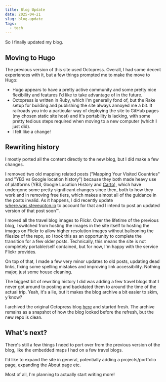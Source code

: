 ```yaml
---
title: Blog Update
date: 2025-04-21
slug: blog-update
Tags:
  - tech
---
```


So I finally updated my blog.

<!--more-->

## Moving to Hugo

The previous version of this site used Octopress. Overall, I had some decent experiences with it, but a few things prompted me to make the move to Hugo:

* Hugo appears to have a pretty active community and some pretty nice flexibility and features I'd like to take advantage of in the future.
* Octopress is written in Ruby, which I'm generally fond of, but the Rake setup for building and publishing the site always annoyed me a bit. It railroads you into a particular way of deploying the site to GitHub pages (my chosen static site host) and it's portability is lacking, with some pretty tedious steps required when moving to a new computer (which I just did).
* I felt like a change!

## Rewriting history

I mostly ported all the content directly to the new blog, but I did make a few changes.

I removed two old mapping related posts ("Mapping Your Visited Countries" and "YB3 vs Google location history") because they both made heavy use of platforms (YB3, Google Location History and [Carto](https://carto.com/)), which have undergone some pretty significant changes since then, both to how they work and in removing free tiers, which makes almost all of the guidance in the posts invalid. As it happens, I did recently update [where.was.steveupton.io](https://where.was.steveupton.io/) to account for that and I intend to post an updated version of that post soon™.

I moved all the travel blog images to Flickr. Over the lifetime of the previous blog, I switched from hosting the images in the site itself to hosting the images on Flickr to allow higher resolution images without ballooning the filesize of the repo, so I took this as an opportunity to complete the transition for a few older posts. Technically, this means the site is not completely portable/self contained, but for now, I'm happy with the service Flickr provides. 

On top of that, I made a few very minor updates to old posts, updating dead links, fixing some spelling mistakes and improving link accessibility. Nothing major, just some house cleaning.

The biggest bit of rewriting history I did was adding a few travel blogs that I never got around to posting and backdated them to around the time of the actual trip. Yeah, it's a lie, but it makes the blog archive a bit easier to skim, y'know?

I archived the original Octopress blog [here](https://github.com/SteveUpton/blog-archive) and started fresh. The archive remains as a snapshot of how the blog looked before the refresh, but the new repo is clean.

## What's next?

There's still a few things I need to port over from the previous version of the blog, like the embedded maps I had on a few travel blogs.

I'd like to expand the site in general, potentially adding a projects/portfolio page, expanding the About page etc.

Most of all, I'm planning to actually start writing more!
